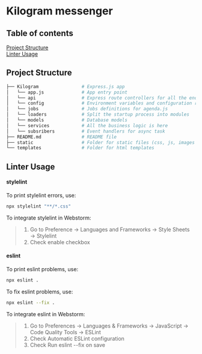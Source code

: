 # Kilogram messenger
## Table of contents
[Project Structure](#project-structure) \
[Linter Usage](#linter-usage)

## Project Structure
```bash
├── Kilogram                # Express.js app
│   └── app.js              # App entry point
│   └── api                 # Express route controllers for all the endpoints of the app
│   └── config              # Environment variables and configuration related stuff
│   └── jobs                # Jobs definitions for agenda.js
│   └── loaders             # Split the startup process into modules
│   └── models              # Database models
│   └── services            # All the business logic is here
│   └── subsribers          # Event handlers for async task
├── README.md               # README file
├── static                  # Folder for static files (css, js, images and etc)
└── templates               # Folder for html templates
```

## Linter Usage
#### stylelint
To print stylelint errors, use:
```bash
npx stylelint "**/*.css"
```
To integrate stylelint in Webstorm:
> 1. Go to Preference → Languages and Frameworks → Style Sheets → Stylelint
> 2. Check enable checkbox

#### eslint
To print eslint problems, use:
```bash
npx eslint .
```
To fix eslint problems, use:
```bash
npx eslint --fix .
```
To integrate eslint in Webstorm:
> 1. Go to Preferences → Languages & Frameworks → JavaScript → Code Quality Tools → ESLint
> 2. Check Automatic ESLint configuration
> 3. Check Run eslint --fix on save
